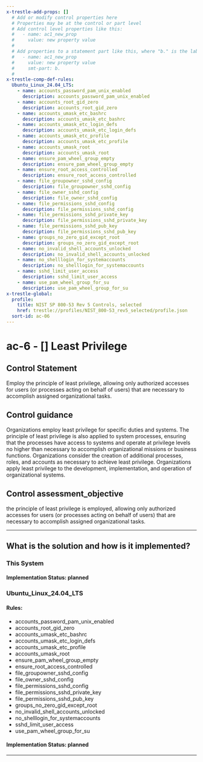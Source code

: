 ```yaml
---
x-trestle-add-props: []
  # Add or modify control properties here
  # Properties may be at the control or part level
  # Add control level properties like this:
  #   - name: ac1_new_prop
  #     value: new property value
  #
  # Add properties to a statement part like this, where "b." is the label of the target statement part
  #   - name: ac1_new_prop
  #     value: new property value
  #     smt-part: b.
  #
x-trestle-comp-def-rules:
  Ubuntu_Linux_24.04_LTS:
    - name: accounts_password_pam_unix_enabled
      description: accounts_password_pam_unix_enabled
    - name: accounts_root_gid_zero
      description: accounts_root_gid_zero
    - name: accounts_umask_etc_bashrc
      description: accounts_umask_etc_bashrc
    - name: accounts_umask_etc_login_defs
      description: accounts_umask_etc_login_defs
    - name: accounts_umask_etc_profile
      description: accounts_umask_etc_profile
    - name: accounts_umask_root
      description: accounts_umask_root
    - name: ensure_pam_wheel_group_empty
      description: ensure_pam_wheel_group_empty
    - name: ensure_root_access_controlled
      description: ensure_root_access_controlled
    - name: file_groupowner_sshd_config
      description: file_groupowner_sshd_config
    - name: file_owner_sshd_config
      description: file_owner_sshd_config
    - name: file_permissions_sshd_config
      description: file_permissions_sshd_config
    - name: file_permissions_sshd_private_key
      description: file_permissions_sshd_private_key
    - name: file_permissions_sshd_pub_key
      description: file_permissions_sshd_pub_key
    - name: groups_no_zero_gid_except_root
      description: groups_no_zero_gid_except_root
    - name: no_invalid_shell_accounts_unlocked
      description: no_invalid_shell_accounts_unlocked
    - name: no_shelllogin_for_systemaccounts
      description: no_shelllogin_for_systemaccounts
    - name: sshd_limit_user_access
      description: sshd_limit_user_access
    - name: use_pam_wheel_group_for_su
      description: use_pam_wheel_group_for_su
x-trestle-global:
  profile:
    title: NIST SP 800-53 Rev 5 Controls, selected
    href: trestle://profiles/NIST_800-53_rev5_selected/profile.json
  sort-id: ac-06
---
```


# ac-6 - \[\] Least Privilege

## Control Statement

Employ the principle of least privilege, allowing only authorized accesses for users (or processes acting on behalf of users) that are necessary to accomplish assigned organizational tasks.

## Control guidance

Organizations employ least privilege for specific duties and systems. The principle of least privilege is also applied to system processes, ensuring that the processes have access to systems and operate at privilege levels no higher than necessary to accomplish organizational missions or business functions. Organizations consider the creation of additional processes, roles, and accounts as necessary to achieve least privilege. Organizations apply least privilege to the development, implementation, and operation of organizational systems.

## Control assessment_objective

the principle of least privilege is employed, allowing only authorized accesses for users (or processes acting on behalf of users) that are necessary to accomplish assigned organizational tasks.

______________________________________________________________________

## What is the solution and how is it implemented?

<!-- For implementation status enter one of: implemented, partial, planned, alternative, not-applicable -->

<!-- Note that the list of rules under ### Rules: is read-only and changes will not be captured after assembly to JSON -->

### This System

<!-- Add implementation prose for the main This System component for control: ac-6 -->

#### Implementation Status: planned

### Ubuntu_Linux_24.04_LTS

<!-- Add control implementation description here for control: ac-6 -->

#### Rules:

  - accounts_password_pam_unix_enabled
  - accounts_root_gid_zero
  - accounts_umask_etc_bashrc
  - accounts_umask_etc_login_defs
  - accounts_umask_etc_profile
  - accounts_umask_root
  - ensure_pam_wheel_group_empty
  - ensure_root_access_controlled
  - file_groupowner_sshd_config
  - file_owner_sshd_config
  - file_permissions_sshd_config
  - file_permissions_sshd_private_key
  - file_permissions_sshd_pub_key
  - groups_no_zero_gid_except_root
  - no_invalid_shell_accounts_unlocked
  - no_shelllogin_for_systemaccounts
  - sshd_limit_user_access
  - use_pam_wheel_group_for_su

#### Implementation Status: planned

______________________________________________________________________
